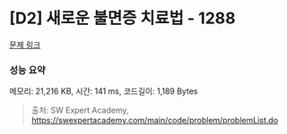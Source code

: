 # [D2] 새로운 불면증 치료법 - 1288 

[문제 링크](https://swexpertacademy.com/main/code/problem/problemDetail.do?contestProbId=AV18_yw6I9MCFAZN) 

### 성능 요약

메모리: 21,216 KB, 시간: 141 ms, 코드길이: 1,189 Bytes



> 출처: SW Expert Academy, https://swexpertacademy.com/main/code/problem/problemList.do